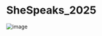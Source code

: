 # SheSpeaks_2025
![image](https://github.com/user-attachments/assets/28cca905-4310-436f-8caf-7ca8468a2997)
